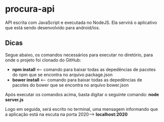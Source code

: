 # procura-api
API escrita com JavaScript e executada no NodeJS. Ela servirá o aplicativo que está sendo desenvolvido para android/ios.

## Dicas

Segue abaixo, os comandos necessários para executar no diretório, para onde o projeto foi clonado do GitHub:

* **npm install** <-- comando para baixar todas as depedências de pacotes do npm que se encontra no arquivo package.json
* **bower install** <-- comando para baixar todas as depedências de pacotes do bower que se encontra no arquivo bower.json

Após executar os comandos acima, basta digitar o seguinte comando:
**node server.js**

Logo em seguida, será escrito no terminal, uma mensagem informando que a aplicação está na escuta na porta 2020--> **localhost:2020**
